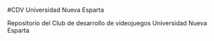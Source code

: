 #CDV Universidad Nueva Esparta

Repositorio del Club de desarrollo de videojuegos Universidad Nueva Esparta
